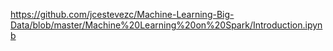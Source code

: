 https://github.com/jcestevezc/Machine-Learning-Big-Data/blob/master/Machine%20Learning%20on%20Spark/Introduction.ipynb